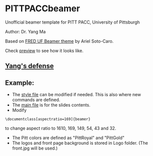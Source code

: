 # PITTPACCbeamer
Unofficial beamer template for PITT PACC, University of Pittsburgh

Author: Dr. Yang Ma

Based on [FRED UF Beamer theme](https://www.overleaf.com/latex/templates/fred-uf-beamer-theme/rryfbqfnvnjs) by Ariel Soto-Caro.

Check [preview](main.pdf) to see how it looks like.

## [Yang's defense](YangDefense/README.md)
## Example:
* The [style file](PITTtheme.sty) can be modified if needed. This is also where new commands are defined.
* The [main file](main.tex) is for the slides contents.
* Modify 
```
\documentclass[aspectratio=169]{beamer}
```
to change aspect ratio to 1610, 169, 149, 54, 43 and 32.
* The Pitt colors are defined as "PittRoyal" and "PittGold"
* The logos and front page background is stored in Logo folder. (The front.jpg will be used.)

